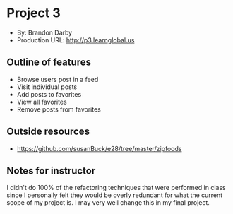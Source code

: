 # Project 3
+ By: Brandon Darby
+ Production URL: <http://p3.learnglobal.us>


## Outline of features
* Browse users post in a feed
* Visit individual posts
* Add posts to favorites
* View all favorites
* Remove posts from favorites 

## Outside resources
* https://github.com/susanBuck/e28/tree/master/zipfoods

## Notes for instructor
I didn't do 100% of the refactoring techniques that were performed in class since I personally felt they would be overly redundant for what the current scope of my project is. I may very well change this in my final project.